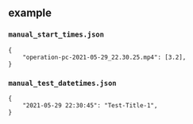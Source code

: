 ## example

### `manual_start_times.json`

```
{
    "operation-pc-2021-05-29_22.30.25.mp4": [3.2],
}
```

### `manual_test_datetimes.json`

```
{
    "2021-05-29 22:30:45": "Test-Title-1",
}
```

